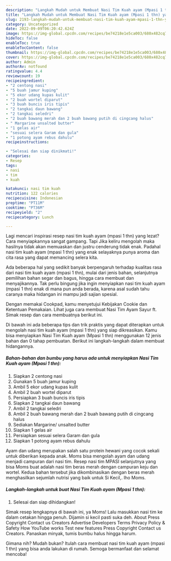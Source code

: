 ```yaml
---
description: "Langkah Mudah untuk Membuat Nasi Tim Kuah ayam (Mpasi 1 thn) yang Enak Banget, Buat Buka Puasa Lezat"
title: "Langkah Mudah untuk Membuat Nasi Tim Kuah ayam (Mpasi 1 thn) yang Enak Banget, Buat Buka Puasa Lezat"
slug: 2193-langkah-mudah-untuk-membuat-nasi-tim-kuah-ayam-mpasi-1-thn-yang-enak-banget-buat-buka-puasa-lezat
category: Uncategorized
date: 2022-09-09T06:20:42.624Z
image: https://img-global.cpcdn.com/recipes/be74218e1e5ca003/680x482cq70/nasi-tim-kuah-ayam-mpasi-1-thn-foto-resep-utama.jpg
hideToc: false
enableToc: true
enableTocContent: false
thumbnail: https://img-global.cpcdn.com/recipes/be74218e1e5ca003/680x482cq70/nasi-tim-kuah-ayam-mpasi-1-thn-foto-resep-utama.jpg
cover: https://img-global.cpcdn.com/recipes/be74218e1e5ca003/680x482cq70/nasi-tim-kuah-ayam-mpasi-1-thn-foto-resep-utama.jpg
author: Admin
authorAv: notfound
ratingvalue: 4.4
reviewcount: 19
recipeingredient:
- "2 centong nasi"
- "5 buah jamur kuping"
- "5 ekor udang kupas kulit"
- "2 buah wortel diparut"
- "3 buah buncis iris tipis"
- "2 tangkai daun bawang"
- "2 tangkai seledri"
- "2 buah bawang merah dan 2 buah bawang putih di cingcang halus"
- " Margarine unsalted butter"
- "1 gelas air"
- "sesuai selera Garam dan gula"
- "1 potong ayam rebus dahulu"
recipeinstructions:

- "Selesai dan siap dinikmati!"
categories:
- Resep
tags:
- nasi
- tim
- kuah

katakunci: nasi tim kuah 
nutrition: 122 calories
recipecuisine: Indonesian
preptime: "PT11M"
cooktime: "PT36M"
recipeyield: "2"
recipecategory: Lunch

---
```



Lagi mencari inspirasi resep nasi tim kuah ayam (mpasi 1 thn) yang lezat? Cara menyiapkannya sangat gampang. Tapi Jika keliru mengolah maka hasilnya tidak akan memuaskan dan justru cenderung tidak enak. Padahal nasi tim kuah ayam (mpasi 1 thn) yang enak selayaknya punya aroma dan cita rasa yang dapat memancing selera kita.


Ada beberapa hal yang sedikit banyak berpengaruh terhadap kualitas rasa dari nasi tim kuah ayam (mpasi 1 thn), mulai dari jenis bahan, selanjutnya pemilihan bahan segar dan bagus, hingga cara membuat dan menyajikannya. Tak perlu bingung jika ingin menyiapkan nasi tim kuah ayam (mpasi 1 thn) enak di mana pun anda berada, karena asal sudah tahu caranya maka hidangan ini mampu jadi sajian spesial.

Dengan memakai Cookpad, kamu menyetujui Kebijakan Cookie dan Ketentuan Pemakaian. Lihat juga cara membuat Nasi Tim Ayam Sayur ft. Simak resep dan cara membuatnya berikut ini.


Di bawah ini ada beberapa tips dan trik praktis yang dapat diterapkan untuk mengolah nasi tim kuah ayam (mpasi 1 thn) yang siap dikreasikan. Kamu bisa menyiapkan Nasi Tim Kuah ayam (Mpasi 1 thn) menggunakan 12 jenis bahan dan 0 tahap pembuatan. Berikut ini langkah-langkah dalam membuat hidangannya.

<!--inarticleads1-->

##### Bahan-bahan dan bumbu yang harus ada untuk menyiapkan Nasi Tim Kuah ayam (Mpasi 1 thn):

1. Siapkan 2 centong nasi
1. Gunakan 5 buah jamur kuping
1. Ambil 5 ekor udang kupas kulit
1. Ambil 2 buah wortel diparut
1. Persiapkan 3 buah buncis iris tipis
1. Siapkan 2 tangkai daun bawang
1. Ambil 2 tangkai seledri
1. Ambil 2 buah bawang merah dan 2 buah bawang putih di cingcang halus
1. Sediakan  Margarine/ unsalted butter
1. Siapkan 1 gelas air
1. Persiapkan sesuai selera Garam dan gula
1. Siapkan 1 potong ayam rebus dahulu


Ayam dan udang merupakan salah satu protein hewani yang cocok sekali untuk diberikan kepada anak. Moms bisa mengolah ayam dan udang menjadi campuran dari nasi tim. Resep nasi tim MPASI selanjutnya yang bisa Moms buat adalah nasi tim beras merah dengan campuran keju dan wortel. Kedua bahan tersebut jika dikombinasikan dengan beras merah menghasilkan sejumlah nutrisi yang baik untuk Si Kecil,. lho Moms. 

<!--inarticleads2-->

##### Langkah-langkah untuk buat Nasi Tim Kuah ayam (Mpasi 1 thn):


1. Selesai dan siap dihidangkan!

Simak resep lengkapnya di bawah ini, ya Moms! Lalu masukkan nasi tim ke dalam cetakan hingga penuh. Dijamin si kecil pasti suka deh. About Press Copyright Contact us Creators Advertise Developers Terms Privacy Policy &amp; Safety How YouTube works Test new features Press Copyright Contact us Creators. Panaskan minyak, tumis bumbu halus hingga harum. 

Gimana nih? Mudah bukan? Itulah cara membuat nasi tim kuah ayam (mpasi 1 thn) yang bisa anda lakukan di rumah. Semoga bermanfaat dan selamat mencoba!

